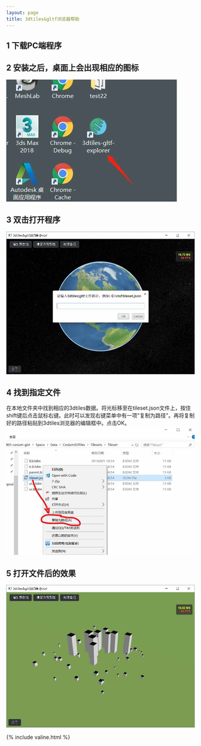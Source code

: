 ```yaml
---
layout: page
title: 3dtiles&gltf浏览器帮助
---
```


## 1 下载PC端程序


## 2 安装之后，桌面上会出现相应的图标
![](images/20180805191139.jpg)

## 3 双击打开程序
![](images/20180805190808.jpg)

## 4 找到指定文件
在本地文件夹中找到相应的3dtiles数据。将光标移至在tileset.json文件上，按住shift键后点击鼠标右键。此时可以发现右键菜单中有一项"复制为路径"。再将复制好的路径粘贴到3dtiles浏览器的编辑框中。点击OK。
![](images/1808051907.jpg)

## 5 打开文件后的效果
![](images/20180805191028.jpg)

{% include valine.html %}